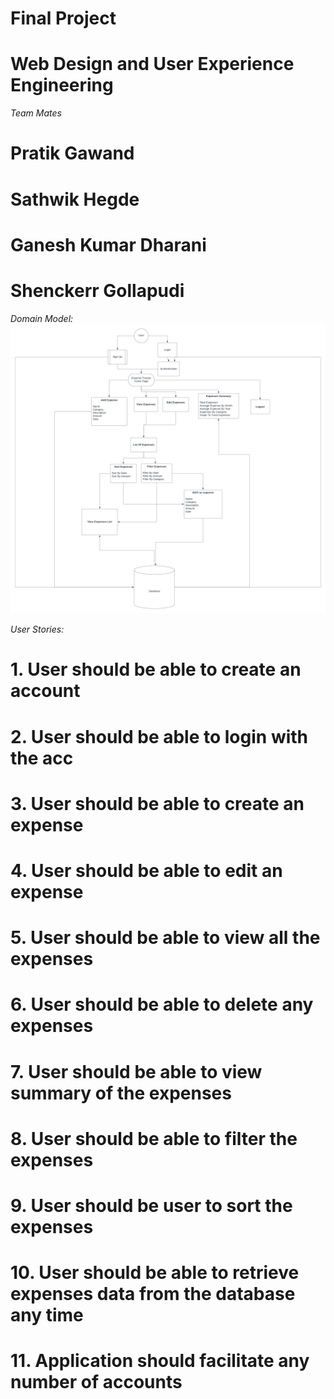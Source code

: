 # Final Project
# Web Design and User Experience Engineering

*Team Mates* 
# Pratik Gawand
# Sathwik Hegde
# Ganesh Kumar Dharani
# Shenckerr Gollapudi



 
*Domain Model:*
![Screenshot](screenshot.png) 


*User Stories:*
# 1. User should be able to create an account
# 2. User should be able to login with the acc
# 3. User should be able to create an expense
# 4. User should be able to edit an expense
# 5. User should be able to view all the expenses
# 6. User should be able to delete any expenses
# 7. User should be able to view summary of the expenses
# 8. User should be able to filter the expenses
# 9. User should be user to sort the expenses
# 10. User should be able to retrieve expenses data from the database any time
# 11. Application should facilitate any number of accounts 